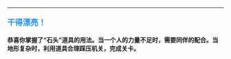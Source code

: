 ----------

#### <font color=#1E90FF size=4>**干得漂亮！**</font>



#### 恭喜你掌握了“石头”道具的用法。当一个人的力量不足时，需要同伴的配合。当地形复杂时，利用道具合理踩压机关，完成关卡。